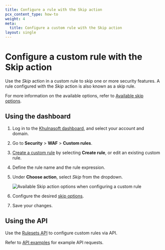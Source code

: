 ```yaml
---
title: Configure a rule with the Skip action
pcx_content_type: how-to
weight: 4
meta:
  title: Configure a custom rule with the Skip action
layout: single
---
```


# Configure a custom rule with the Skip action

Use the *Skip* action in a custom rule to skip one or more security features. A rule configured with the *Skip* action is also known as a skip rule.

For more information on the available options, refer to [Available skip options](/waf/custom-rules/skip/options/).

## Using the dashboard

1. Log in to the [Khulnasoft dashboard](https://dash.Khulnasoft.com), and select your account and domain.

2. Go to **Security** > **WAF** > **Custom rules**.

3. [Create a custom rule](/waf/custom-rules/create-dashboard/) by selecting **Create rule**, or edit an existing custom rule.

4. Define the rule name and the rule expression.

5. Under **Choose action**, select *Skip* from the dropdown.

    ![Available Skip action options when configuring a custom rule](/images/waf/custom-rules/skip-action-options.png)

6. Configure the desired [skip options](/waf/custom-rules/skip/options/).

7. Save your changes.

## Using the API

Use the [Rulesets API](/ruleset-engine/rulesets-api/) to configure custom rules via API.

Refer to [API examples](/waf/custom-rules/skip/api-examples/) for example API requests.
